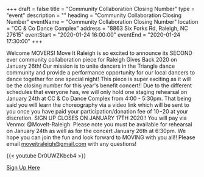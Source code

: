 +++
draft = false
title = "Community Collaboration Closing Number"
type = "event"
description = ""
heading = "Community Collaboration Closing Number"
eventName = "Community Collaboration Closing Number"
location = "CC & Co Dance Complex"
address = "8863 Six Forks Rd, Raleigh, NC 27615"
eventStart = "2020-01-24 16:00:00"
eventEnd = "2020-01-24 17:30:00"
+++

Welcome MOVERS! Move It Raleigh is so excited to announce its SECOND ever community collaboration piece for Raleigh Gives Back 2020 on January 26th! Our mission is to unite dancers in the Triangle dance community and provide a performance opportunity for our local dancers to dance together for one special night! This piece is super exciting as it will be the closing number for this year's benefit concert!! Due to the different schedules that everyone has, we will only hold one staging rehearsal on January 24th at CC & Co Dance Complex from 4:00 - 5:30pm. That being said you will learn the choreography via a video link which will be sent to you once you have paid your participation/donation fee of $10-$20 at your discretion. SIGN UP CLOSES ON JANUARY 17TH 2020!! You will pay via Venmo: @MoveIt-Raleigh. Please note you must be available for rehearsal on January 24th as well as for the concert January 26th at 6:30pm. We hope you can join the fun and look forward to MOVING with you all!! Please email <a href="mailto:moveitraleigh@gmail.com">moveitraleigh@gmail.com</a> with any questions!

{{< youtube Dr0UWZKbcb4 >}}

<a href="https://forms.gle/kEzPq2ZzZBM7tVrVA" class="button-large">Sign Up Here</a>

